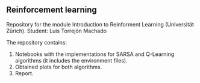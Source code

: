 ## Reinforcement learning
Repository for the module Introduction to Reinforment Learning (Universität Zürich).
Student: Luis Torrejón Machado

The repository contains:
1. Notebooks with the implementations for SARSA and Q-Learning algorithms (it includes the environment files).
2. Obtained plots for both algorithms.
3. Report.

